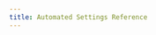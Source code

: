 ```yaml
---
title: Automated Settings Reference
---
```




```{settings} kibana-alerting-action-settings.yml
```
